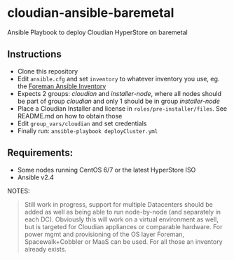 # cloudian-ansible-baremetal
Ansible Playbook to deploy Cloudian HyperStore on baremetal


## Instructions
- Clone this repository
- Edit `ansible.cfg` and set `inventory` to whatever inventory you use, eg. the [Foreman Ansible Inventory](https://github.com/theforeman/foreman_ansible_inventory)
- Expects 2 groups: *cloudian* and *installer-node*, where all nodes should be part of group *cloudian* and only 1 should be in group *installer-node*
- Place a Cloudian Installer and license in `roles/pre-installer/files`. See README.md on how to obtain those
- Edit `group_vars/cloudian` and set credentials
- Finally run: `ansible-playbook deployCluster.yml`

## Requirements:
- Some nodes running CentOS 6/7 or the latest HyperStore ISO
- Ansible v2.4

NOTES:
> Still work in progress, support for multiple Datacenters should be added as well as being able to run node-by-node (and separately in each DC).
> Obviously this will work on a virtual environment as well, but is targeted for Cloudian appliances or comparable hardware.
> For power mgmt and provisioning of the OS layer Foreman, Spacewalk+Cobbler or MaaS can be used. For all those an inventory already exists.
